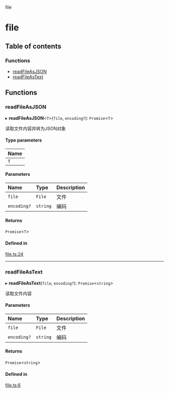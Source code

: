 file

# file

## Table of contents

### Functions

- [readFileAsJSON](README.md#readfileasjson)
- [readFileAsText](README.md#readfileastext)

## Functions

### readFileAsJSON

▸ **readFileAsJSON**<`T`\>(`file`, `encoding?`): `Promise`<`T`\>

读取文件内容并转为JSON对象

#### Type parameters

| Name |
| :------ |
| `T` |

#### Parameters

| Name | Type | Description |
| :------ | :------ | :------ |
| `file` | `File` | 文件 |
| `encoding?` | `string` | 编码 |

#### Returns

`Promise`<`T`\>

#### Defined in

[file.ts:24](https://github.com/xizher/nhz-utils/blob/cf515b8/src/file/file.ts#L24)

___

### readFileAsText

▸ **readFileAsText**(`file`, `encoding?`): `Promise`<`string`\>

读取文件内容

#### Parameters

| Name | Type | Description |
| :------ | :------ | :------ |
| `file` | `File` | 文件 |
| `encoding?` | `string` | 编码 |

#### Returns

`Promise`<`string`\>

#### Defined in

[file.ts:6](https://github.com/xizher/nhz-utils/blob/cf515b8/src/file/file.ts#L6)
